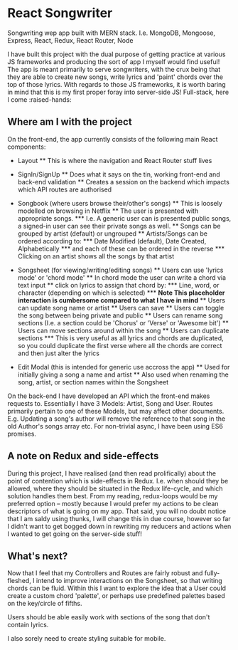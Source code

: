 # React Songwriter
Songwriting wep app built with MERN stack. I.e. MongoDB, Mongoose, Express, React, Redux, React Router, Node

I have built this project with the dual purpose of getting practice at various JS frameworks and producing the sort of app I myself would find useful! The app is meant primarily to serve songwriters, with the crux being that they are able to create new songs, write lyrics and 'paint' chords over the top of those lyrics. With regards to those JS frameworks, it is worth baring in mind that this is my first proper foray into server-side JS! Full-stack, here I come :raised-hands:

## Where am I with the project
On the front-end, the app currently consists of the following main React components:
* Layout
** This is where the navigation and React Router stuff lives

* SignIn/SignUp
** Does what it says on the tin, working front-end and back-end validation
** Creates a session on the backend which impacts which API routes are authorised

* Songbook (where users browse their/other's songs)
** This is loosely modelled on browsing in Netflix
** The user is presented with appropriate songs.
*** I.e. A generic user can is presented public songs, a signed-in user can see their private songs as well.
** Songs can be grouped by artist (default) or ungrouped
** Artists/Songs can be ordered according to:
*** Date Modified (default), Date Created, Alphabetically
*** and each of these can be ordered in the reverse
*** Clicking on an artist shows all the songs by that artist

* Songsheet (for viewing/writing/editing songs)
** Users can use 'lyrics mode' or 'chord mode'
** In chord mode the user can write a chord via text input
** click on lyrics to assign that chord by:
*** Line, word, or character (depending on which is selected)
*** __Note This placeholder interaction is cumbersome compared to what I have in mind__
** Users can update song name or artist
** Users can save
** Users can toggle the song between being private and public
** Users can rename song sections (I.e. a section could be 'Chorus' or 'Verse' or 'Awesome bit')
** Users can move sections around within the song
** Users can duplicate sections
*** This is very useful as all lyrics and chords are duplicated, so you could duplicate the first verse where all the chords are correct and then just alter the lyrics

* Edit Modal (this is intended for generic use accross the app)
** Used for initially giving a song a name and artist
** Also used when renaming the song, artist, or section names within the Songsheet

On the back-end I have developed an API which the front-end makes requests to.
Essentially I have 3 Models: Artist, Song and User.
Routes primarily pertain to one of these Models, but may affect other documents.
E.g. Updating a song's author will remove the reference to that song in the old Author's songs array etc.
For non-trivial async, I have been using ES6 promises.

## A note on Redux and side-effects

During this project, I have realised (and then read prolifically) about the point of contention which is side-effects in Redux. I.e. when should they be allowed, where they should be situated in the Redux life-cycle, and which solution handles them best. From my reading, redux-loops would be my preferred option – mostly because I would prefer my actions to be clean descriptors of what is going on my app. That said, you will no doubt notice that I am saldy using thunks, I will change this in due course, however so far I didn't want to get bogged down in rewriting my reducers and actions when I wanted to get going on the server-side stuff!

## What's next?

Now that I feel that my Controllers and Routes are fairly robust and fully-fleshed, I intend to improve interactions on the Songsheet, so that writing chords can be fluid. Within this I want to explore the idea that a User could create a custom chord 'palette', or perhaps use predefined palettes based on the key/circle of fifths.

Users should be able easily work with sections of the song that don't contain lyrics.

I also sorely need to create styling suitable for mobile.
